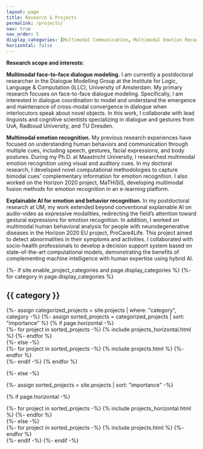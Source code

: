 ```yaml
---
layout: page
title: Research & Projects
permalink: /projects/
nav: true
nav_order: 5
display_categories: [Multimodal Communication, Multimodal Emotion Recognition, Interpretable & Explainable AI, Multimodal Human Behavior Analysis, Facial Recognition] 
horizontal: false
---
```

**Research scope and interests**:

**Multimodal face-to-face dialogue modeling.** I am currently a postdoctoral researcher in the Dialogue Modelling Group at the Institute for Logic, Language & Computation (ILLC), University of Amsterdam. My primary research focuses on face-to-face dialogue modeling. Specifically, I am interested in dialogue coordination to model and understand the emergence and maintenance of cross-modal convergence in dialogue when interlocutors speak about novel objects. In this work, I collaborate with lead linguists and cognitive scientists specializing in dialogue and gestures from UvA, Radboud University, and TU Dresden.

**Multimodal emotion recognition.** My previous research experiences have focused on understanding human behaviors and communication through multiple cues, including speech, gestures, facial expressions, and body postures. During my Ph.D. at Maastricht University, I researched multimodal emotion recognition using visual and auditory cues. In my doctoral research, I developed novel computational methodologies to capture bimodal cues' complementary information for emotion recognition. I also worked on the Horizon 2020 project, MaTHiSiS, developing multimodal fusion methods for emotion recognition in an e-learning platform.

**Explainable AI for emotion and behavior recognition.** In my postdoctoral research at UM, my work extended beyond conventional explainable AI on audio-video as expressive modalities, redirecting the field’s attention toward gestural expressions for emotion recognition. In addition,  I worked on multimodal human behavioral analysis for people with neurodegenerative diseases in the Horizon 2020 EU project, ProCare4Life. This project aimed to detect abnormalities in their symptoms and activities. I collaborated with socio-health professionals to develop a decision support system based on state-of-the-art computational models, demonstrating the benefits of complementing machine intelligence with human expertise using hybrid AI.

<div class="projects">
{%- if site.enable_project_categories and page.display_categories %}
  <!-- Display categorized projects -->
  {%- for category in page.display_categories %}
  <h2 class="category">{{ category }}</h2>
  {%- assign categorized_projects = site.projects | where: "category", category -%}
  {%- assign sorted_projects = categorized_projects | sort: "importance" %}
  <!-- Generate cards for each project -->
  {% if page.horizontal -%}
  <div class="container">
    <div class="row row-cols-2">
    {%- for project in sorted_projects -%}
      {% include projects_horizontal.html %}
    {%- endfor %}
    </div>
  </div>
  {%- else -%}
  <div class="grid">
    {%- for project in sorted_projects -%}
      {% include projects.html %}
    {%- endfor %}
  </div>
  {%- endif -%}
  {% endfor %}

{%- else -%}

<!-- Display projects without categories -->

  {%- assign sorted_projects = site.projects | sort: "importance" -%}

<!-- Generate cards for each project -->

  {% if page.horizontal -%}

<div class="container">
    <div class="row row-cols-2">
    {%- for project in sorted_projects -%}
      {% include projects_horizontal.html %}
    {%- endfor %}
    </div>
  </div>
  {%- else -%}
  <div class="grid">
    {%- for project in sorted_projects -%}
      {% include projects.html %}
    {%- endfor %}
  </div>
  {%- endif -%}
{%- endif -%}
</div>
